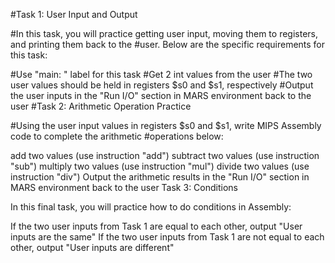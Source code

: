 #Task 1: User Input and Output

#In this task, you will practice getting user input, moving them to registers, and printing them back to the #user. Below are the specific requirements for this task:

#Use "main: " label for this task
#Get 2 int values from the user
#The two user values should be held in registers $s0 and $s1, respectively
#Output the user inputs in the "Run I/O" section in MARS environment back to the user
#Task 2: Arithmetic Operation Practice

#Using the user input values in registers $s0 and $s1, write MIPS Assembly code to complete the arithmetic #operations below:

add two values (use instruction "add")
subtract two values (use instruction "sub")
multiply two values (use instruction "mul")
divide two values (use instruction "div")
Output the arithmetic results in the "Run I/O" section in MARS environment back to the user
Task 3: Conditions

In this final task, you will practice how to do conditions in Assembly:

If the two user inputs from Task 1 are equal to each other, output "User inputs are the same"
If the two user inputs from Task 1 are not equal to each other, output "User inputs are different"
